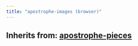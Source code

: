 ```yaml
---
title: "apostrophe-images (browser)"
---
```

## Inherits from: [apostrophe-pieces](../apostrophe-pieces/browser-apostrophe-pieces.html)

